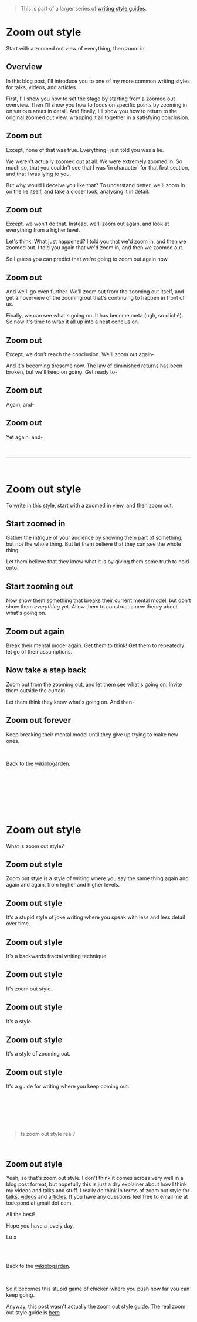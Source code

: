 > This is part of a larger series of [writing style guides](https://www.todepond.com/wikiblogarden/academia/style/true-for-me/).

# Zoom out style

Start with a zoomed out view of everything, then zoom in.

## Overview

In this blog post, I'll introduce you to one of my more common writing styles for talks, videos, and articles.

First, I'll show you how to set the stage by starting from a zoomed out overview. Then I'll show you how to focus on specific points by zooming in on various areas in detail. And finally, I'll show you how to return to the original zoomed out view, wrapping it all together in a satisfying conclusion.

## Zoom out

Except, none of that was true. Everything I just told you was a lie.

We weren't actually zoomed out at all. We were extremely zoomed in. So much so, that you couldn't see that I was 'in character' for that first section, and that I was lying to you.

But why would I deceive you like that? To understand better, we'll zoom in on the lie itself, and take a closer look, analysing it in detail.

## Zoom out

Except, we won't do that. Instead, we'll zoom out again, and look at everything from a higher level.

Let's think. What just happened? I told you that we'd zoom in, and then we zoomed out. I told you again that we'd zoom in, and then we zoomed out.

So I guess you can predict that we're going to zoom out again now.

## Zoom out

And we'll go even further. We'll zoom out from the zooming out itself, and get an overview of the zooming out that's continuing to happen in front of us. 

Finally, we can see what's going on. It has become meta (ugh, so cliché). So now it's time to wrap it all up into a neat conclusion.

## Zoom out

Except, we don't reach the conclusion. We'll zoom out again-

And it's becoming tiresome now. The law of diminished returns has been broken, but we'll keep on going. Get ready to-

## Zoom out

Again, and-

## Zoom out

Yet again, and-

<br>

<hr>

<br>

# Zoom out style

To write in this style, start with a zoomed in view, and then zoom out.

## Start zoomed in

Gather the intrigue of your audience by showing them part of something, but not the whole thing. But let them believe that they can see the whole thing.

Let them believe that they know what it is by giving them some truth to hold onto.

## Start zooming out

Now show them something that breaks their current mental model, but don't show them *everything* yet. Allow them to construct a new theory about what's going on.

## Zoom out again

Break their mental model again. Get them to think! Get them to repeatedly let go of their assumptions.

## Now take a step back

Zoom out from the zooming out, and let them see what's going on. Invite them outside the curtain.

Let them think they know what's going on. And then-

## Zoom out forever

Keep breaking their mental model until they give up trying to make new ones. 

<br>

Back to the [wikiblogarden](/wikiblogarden/academia/style/zoom-out/for/ever).

<br>

<br>

<br>

<br>

<br>

<br>

# Zoom out style

What is zoom out style?

## Zoom out style

Zoom out style is a style of writing where you say the same thing again and again and again, from higher and higher levels.

## Zoom out style

It's a stupid style of joke writing where you speak with less and less detail over time.

## Zoom out style

It's a backwards fractal writing technique.

## Zoom out style

It's zoom out style.

## Zoom out style

It's a style.

## Zoom out style 

It's a style of zooming out. 

## Zoom out style

It's a guide for writing where you keep coming out.

<br>

<br>

<br>

<br>

<br>

> Is zoom out style real?

<br>

## Zoom out style

Yeah, so that's zoom out style. I don't think it comes across very well in a blog post format, but hopefully this is just a dry explainer about how I think my videos and talks and stuff. I really do think in terms of zoom out style for [talks](https://www.youtube.com/watch?v=cBYudbaqHAk&t=6704s), [videos](https://youtu.be/Q4OIcwt8vcE) and [articles](https://www.todepond.com/report/definitions-that-dont-matter/). If you have any questions feel free to email me at todepond at gmail dot com.

All the best!

Hope you have a lovely day,

Lu x


<br>

<br>

Back to the [wikiblogarden](/wikiblogarden/academia/style/zoom-out/for/ever).


<br>

So it becomes this stupid game of chicken where you [push](https://www.todepond.com/wikiblogarden/repetition/clowning/) how far you can keep going.

Anyway, this post wasn't actually the zoom out style guide. The real zoom out style guide is [here](/wikiblogarden/academia/style/zoom-out/for/real)
